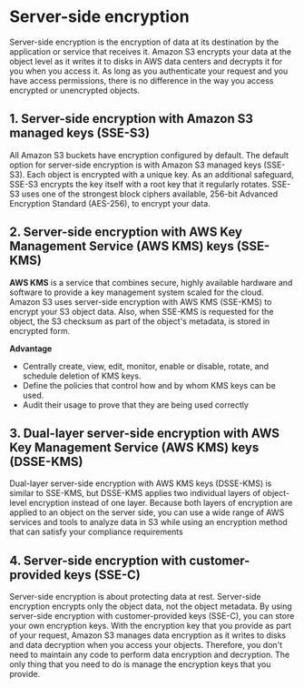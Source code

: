 # Server-side encryption
Server-side encryption is the encryption of data at its destination by the application or service that receives it. Amazon S3 encrypts your data at the object level as it writes it to disks in AWS data centers and decrypts it for you when you access it. As long as you authenticate your request and you have access permissions, there is no difference in the way you access encrypted or unencrypted objects.

## 1. Server-side encryption with Amazon S3 managed keys (SSE-S3)
All Amazon S3 buckets have encryption configured by default. The default option for server-side encryption is with Amazon S3 managed keys (SSE-S3). Each object is encrypted with a unique key. As an additional safeguard, SSE-S3 encrypts the key itself with a root key that it regularly rotates. SSE-S3 uses one of the strongest block ciphers available, 256-bit Advanced Encryption Standard (AES-256), to encrypt your data.

## 2. Server-side encryption with AWS Key Management Service (AWS KMS) keys (SSE-KMS)
**AWS KMS** is a service that combines secure, highly available hardware and software to provide a key management system scaled for the cloud. Amazon S3 uses server-side encryption with AWS KMS (SSE-KMS) to encrypt your S3 object data. Also, when SSE-KMS is requested for the object, the S3 checksum as part of the object's metadata, is stored in encrypted form.

**Advantage**
* Centrally create, view, edit, monitor, enable or disable, rotate, and schedule deletion of KMS keys.
* Define the policies that control how and by whom KMS keys can be used.
* Audit their usage to prove that they are being used correctly


## 3. Dual-layer server-side encryption with AWS Key Management Service (AWS KMS) keys (DSSE-KMS)
Dual-layer server-side encryption with AWS KMS keys (DSSE-KMS) is similar to SSE-KMS, but DSSE-KMS applies two individual layers of object-level encryption instead of one layer. Because both layers of encryption are applied to an object on the server side, you can use a wide range of AWS services and tools to analyze data in S3 while using an encryption method that can satisfy your compliance requirements

## 4. Server-side encryption with customer-provided keys (SSE-C)
Server-side encryption is about protecting data at rest. Server-side encryption encrypts only the object data, not the object metadata. By using server-side encryption with customer-provided keys (SSE-C), you can store your own encryption keys. With the encryption key that you provide as part of your request, Amazon S3 manages data encryption as it writes to disks and data decryption when you access your objects. Therefore, you don't need to maintain any code to perform data encryption and decryption. The only thing that you need to do is manage the encryption keys that you provide.

